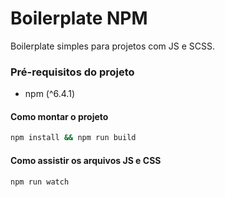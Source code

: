 # Boilerplate NPM

Boilerplate simples para projetos com JS e SCSS.

### Pré-requisitos do projeto

- npm (^6.4.1)

#### Como montar o projeto

```bash
npm install && npm run build
```

#### Como assistir os arquivos JS e CSS

```bash
npm run watch
```
